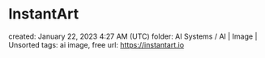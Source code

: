 # InstantArt

created: January 22, 2023 4:27 AM (UTC)
folder: AI Systems / AI | Image | Unsorted
tags: ai image, free
url: https://instantart.io
